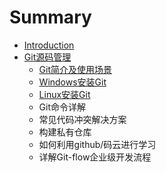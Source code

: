 # Summary

* [Introduction](README.md)
* [Git源码管理](gityuan-ma-guan-li.md)
  * [Git简介及使用场景](gityuan-ma-guan-li/gitshi-yong-chang-jing.md)
  * [Windows安装Git](gityuan-ma-guan-li/windowsan-zhuang-git.md)
  * [Linux安装Git](gityuan-ma-guan-li/linuxan-zhuang-git.md)
  * Git命令详解
  * 常见代码冲突解决方案
  * 构建私有仓库
  * 如何利用github/码云进行学习
  * 详解Git-flow企业级开发流程

